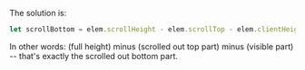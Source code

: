 The solution is:

```js
let scrollBottom = elem.scrollHeight - elem.scrollTop - elem.clientHeight;
```

In other words: (full height) minus (scrolled out top part) minus (visible part) -- that's exactly the scrolled out bottom part.
